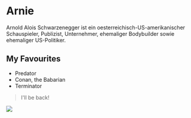 # Arnie
Arnold Alois Schwarzenegger ist ein oesterreichisch-US-amerikanischer Schauspieler, Publizist, Unternehmer, ehemaliger Bodybuilder sowie ehemaliger US-Politiker. 
## My Favourites
* Predator
* Conan, the Babarian
* Terminator

> I'll be back!

<img src="https://upload.wikimedia.org/wikipedia/commons/thumb/a/af/Arnold_Schwarzenegger_by_Gage_Skidmore_4.jpg/1280px-Arnold_Schwarzenegger_by_Gage_Skidmore_4.jpg"/>